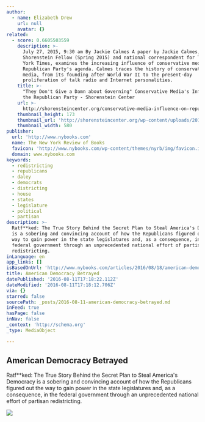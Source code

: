 ```yaml
---
author:
  - name: Elizabeth Drew
    url: null
    avatar: {}
related:
  - score: 0.6605503559
    description: >-
      July 27, 2015, 9:30 am By Jackie Calmes A paper by Jackie Calmes, Joan
      Shorenstein Fellow (Spring 2015) and national correspondent for The New
      York Times, examines the increasing influence of conservative media on the
      Republican Party's agenda. Calmes traces the history of conservative
      media, from its founding after World War II to the present-day
      proliferation of talk radio and Internet personalities.
    title: >-
      "They Don't Give a Damn about Governing" Conservative Media's Influence on
      the Republican Party - Shorenstein Center
    url: >-
      http://shorensteincenter.org/conservative-media-influence-on-republican-party-jackie-calmes/
    thumbnail_height: 173
    thumbnail_url: 'http://shorensteincenter.org/wp-content/uploads/2015/06/query.png'
    thumbnail_width: 580
publisher:
  url: 'http://www.nybooks.com'
  name: The New York Review of Books
  favicon: 'http://www.nybooks.com/wp-content/themes/nyrb/img/favicon.ico'
  domain: www.nybooks.com
keywords:
  - redistricting
  - republicans
  - daley
  - democrats
  - districting
  - house
  - states
  - legislature
  - political
  - partisan
description: >-
  Ratf**ked: The True Story Behind the Secret Plan to Steal America's Democracy
  is a sobering and convincing account of how the Republicans figured out the
  way to gain power in the state legislatures and, as a consequence, in the
  federal government through an unprecedented national effort of partisan
  redistricting.
inLanguage: en
app_links: []
isBasedOnUrl: 'http://www.nybooks.com/articles/2016/08/18/american-democracy-betrayed/'
title: American Democracy Betrayed
datePublished: '2016-08-11T17:18:22.112Z'
dateModified: '2016-08-11T17:18:12.706Z'
via: {}
starred: false
sourcePath: _posts/2016-08-11-american-democracy-betrayed.md
inFeed: true
hasPage: false
inNav: false
_context: 'http://schema.org'
_type: MediaObject

---
```

<article style=""><h1>American Democracy Betrayed</h1><p>Ratf**ked: The True Story Behind the Secret Plan to Steal America's Democracy is a sobering and convincing account of how the Republicans figured out the way to gain power in the state legislatures and, as a consequence, in the federal government through an unprecedented national effort of partisan redistricting.</p><img src="http://www.nybooks.com/wp-content/uploads/2016/07/drew_2-081816.jpg" /></article>